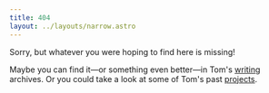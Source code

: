 ```yaml
---
title: 404
layout: ../layouts/narrow.astro
---
```


Sorry, but whatever you were hoping to find here is missing!

Maybe you can find it—or something even better—in Tom's [writing](/writing) archives. Or you could take a look at some of Tom's past [projects](/projects).
